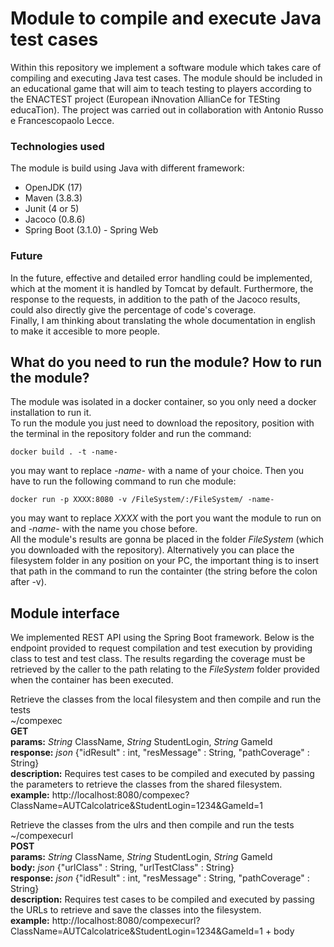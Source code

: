 # Module to compile and execute Java test cases
Within this repository we implement a software module which takes care of compiling and executing Java test cases. The module should be included in an educational game that will aim to teach testing to players according to the ENACTEST project (European iNnovation AllianCe for TESting educaTion). The project was carried out in collaboration with Antonio Russo e Francescopaolo Lecce.

### Technologies used
The module is build using Java with different framework:
- OpenJDK (17)
- Maven (3.8.3)
- Junit (4 or 5)
- Jacoco (0.8.6)
- Spring Boot (3.1.0) - Spring Web

### Future 
In the future, effective and detailed error handling could be implemented, which at the moment it is handled by Tomcat by default. Furthermore, the response to the requests, in addition to the path of the Jacoco results, could also directly give the percentage of code's coverage.  
Finally, I am thinking about translating the whole documentation in english to make it accesible to more people.

## What do you need to run the module? How to run the module?
The module was isolated in a docker container, so you only need a docker installation to run it.  
To run the module you just need to download the repository, position with the terminal in the repository folder and run the command:
```
docker build . -t -name-
```
you may want to replace *-name-* with a name of your choice. Then you have to run the following command to run che module:
```
docker run -p XXXX:8080 -v /FileSystem/:/FileSystem/ -name-
```
you may want to replace *XXXX* with the port you want the module to run on and *-name-* with the name you chose before.  
All the module's results are gonna be placed in the folder *FileSystem* (which you downloaded with the repository). Alternatively you can place the filesystem folder in any position on your PC, the important thing is to insert that path in the command to run the containter (the string before the colon after -v).

## Module interface
We implemented REST API using the Spring Boot framework. Below is the endpoint provided to request compilation and test execution by providing class to test and test class. The results regarding the coverage must be retrieved by the caller to the path relating to the *FileSystem* folder provided when the container has been executed.

Retrieve the classes from the local filesystem and then compile and run the tests  
~/compexec  
**GET**  
**params:** *String* ClassName, *String* StudentLogin, *String* GameId  
**response:** *json* {"idResult" : int, "resMessage" : String, "pathCoverage" : String}  
**description:** Requires test cases to be compiled and executed by passing the parameters to retrieve the classes from the shared filesystem.  
**example:** http://localhost:8080/compexec?ClassName=AUTCalcolatrice&StudentLogin=1234&GameId=1  

Retrieve the classes from the ulrs and then compile and run the tests  
~/compexecurl  
**POST**  
**params:** *String* ClassName, *String* StudentLogin, *String* GameId  
**body:** *json* {"urlClass" : String, "urlTestClass" : String}  
**response:** *json* {"idResult" : int, "resMessage" : String, "pathCoverage" : String}  
**description:** Requires test cases to be compiled and executed by passing the URLs to retrieve and save the classes into the filesystem.  
**example:** http://localhost:8080/compexecurl?ClassName=AUTCalcolatrice&StudentLogin=1234&GameId=1 + body  
